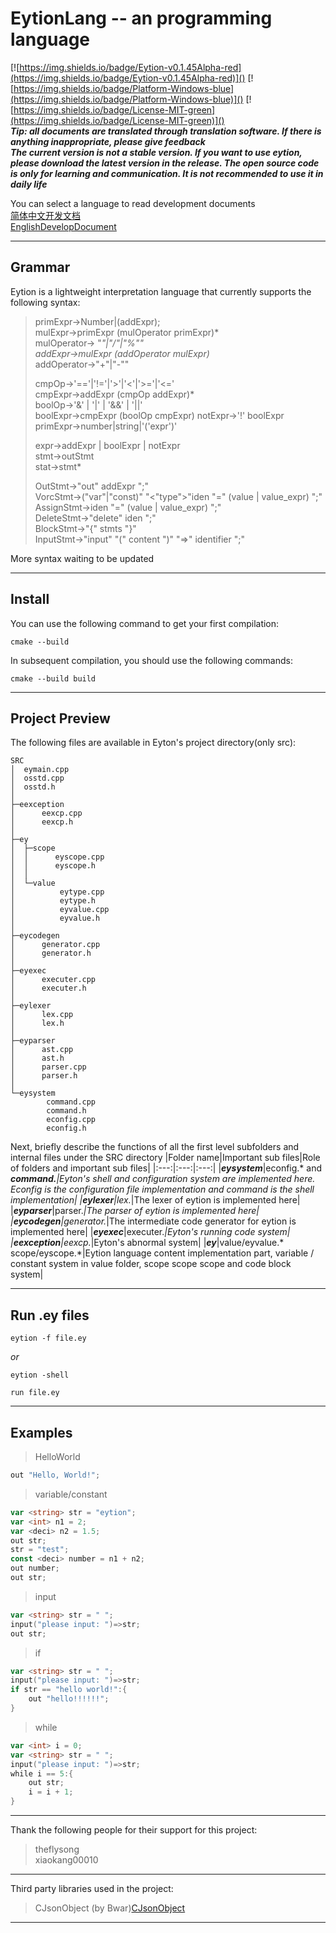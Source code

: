 # EytionLang -- an programming language
[![https://img.shields.io/badge/Eytion-v0.1.45Alpha-red](https://img.shields.io/badge/Eytion-v0.1.45Alpha-red)]()
[![https://img.shields.io/badge/Platform-Windows-blue](https://img.shields.io/badge/Platform-Windows-blue)]()
[![https://img.shields.io/badge/License-MIT-green](https://img.shields.io/badge/License-MIT-green)]()  
***Tip: all documents are translated through translation software. If there is anything inappropriate, please give feedback***  
***The current version is not a stable version. If you want to use eytion, please download the latest version in the release. The open source code is only for learning and communication. It is not recommended to use it in daily life***  

You can select a language to read development documents  
[简体中文开发文档](doc/zh-cn.md)  
[EnglishDevelopDocument](doc/en-us.md)  
  
---

## Grammar  
Eytion is a lightweight interpretation language that currently supports the following syntax:  
> primExpr->Number|(addExpr);  
> mulExpr->primExpr (mulOperator primExpr)*  
> mulOperator-> "*"|"/"|"%""  
> addExpr->mulExpr (addOperator mulExpr)*  
> addOperator->"+"|"-""  
>   
> cmpOp->'=='|'!='|'>'|'<'|'>='|'<='  
> cmpExpr->addExpr (cmpOp addExpr)*  
> boolOp->'&' | '|' | '&&' | '||'  
> boolExpr->cmpExpr (boolOp cmpExpr) 
> notExpr->'!' boolExpr  
> primExpr->number|string|'('expr')'  
>   
> expr->addExpr | boolExpr | notExpr  
> stmt->outStmt  
> stat->stmt*  
>   
> OutStmt->"out" addExpr ";"  
> VorcStmt->("var"|"const)" "<"type">"iden "=" (value | value_expr) ";"  
> AssignStmt->iden "=" (value | value_expr) ";"  
> DeleteStmt->"delete" iden ";"  
> BlockStmt->"{" stmts "}"  
> InputStmt->"input" "(" content ")" "=>" identifier ";"  
> 
More syntax waiting to be updated  
  
---  

## Install  
  
You can use the following command to get your first compilation:  
```
cmake --build
```  
In subsequent compilation, you should use the following commands:  
```
cmake --build build
```  

---
## Project Preview  
  
The following files are available in Eyton's project directory(only src):  
```
SRC
│  eymain.cpp
│  osstd.cpp
│  osstd.h
│
├─eexception
│      eexcp.cpp
│      eexcp.h
│
├─ey
│  ├─scope
│  │      eyscope.cpp
│  │      eyscope.h
│  │
│  └─value
│          eytype.cpp
│          eytype.h
│          eyvalue.cpp
│          eyvalue.h
│
├─eycodegen
│      generator.cpp
│      generator.h
│
├─eyexec
│      executer.cpp
│      executer.h
│
├─eylexer
│      lex.cpp
│      lex.h
│
├─eyparser
│      ast.cpp
│      ast.h
│      parser.cpp
│      parser.h
│
└─eysystem
        command.cpp
        command.h
        econfig.cpp
        econfig.h
```  
Next, briefly describe the functions of all the first level subfolders and internal files under the SRC directory
|Folder name|Important sub files|Role of folders and important sub files|
|:---:|:---:|:---:|
|***eysystem***|econfig.* and ***command.****|Eyton's shell and configuration system are implemented here. Econfig is the configuration file implementation and command is the shell implementation|
|***eylexer***|lex.*|The lexer of eytion is implemented here|
|***eyparser***|parser.*|The parser of eytion is implemented here|
|***eycodegen***|generator.*|The intermediate code generator for eytion is implemented here|
|***eyexec***|executer.*|Eyton's running code system|
|***eexception***|eexcp.*|Eyton's abnormal system|
|***ey***|value/eyvalue.* scope/eyscope.*|Eytion language content implementation part, variable / constant system in value folder, scope scope scope and code block system|

---

## Run .ey files  
```
eytion -f file.ey
```  
*or*  
```
eytion -shell
```  
```
run file.ey
```

---
## Examples    
> HelloWorld
```go
out "Hello, World!";
```  
  
> variable/constant  
```go
var <string> str = "eytion";
var <int> n1 = 2;
var <deci> n2 = 1.5;
out str;
str = "test";
const <deci> number = n1 + n2;
out number;
out str;
```  
  
> input  
```go
var <string> str = " ";
input("please input: ")=>str;
out str;
```

> if  
```go
var <string> str = " ";
input("please input: ")=>str;
if str == "hello world!":{
    out "hello!!!!!!";
}
```

> while
```go
var <int> i = 0;
var <string> str = " ";
input("please input: ")=>str;
while i == 5:{
    out str;
    i = i + 1;
}
```

---
  
Thank the following people for their support for this project:  
> theflysong  
> xiaokang00010

---  
  
Third party libraries used in the project:  
> CJsonObject (by Bwar)[CJsonObject](https://github.com/Bwar/CJsonObject)

---